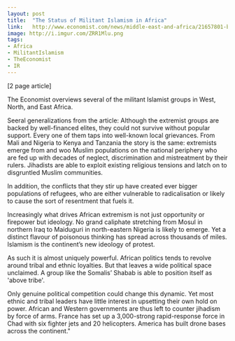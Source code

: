 ```yaml
---
layout: post
title:  "The Status of Militant Islamism in Africa"
link:   http://www.economist.com/news/middle-east-and-africa/21657801-biggest-threat-african-peace-and-prosperity-comes-dangerous
image: http://i.imgur.com/ZRR1Mlu.png
tags:
- Africa
- MilitantIslamism
- TheEconomist
- IR
---
```


[2 page article]

The Economist overviews several of the militant Islamist groups in West, North, and East Africa.

Seeral generalizations from the article:
Although the extremist groups are backed by well-financed elites, they could not survive without popular support. Every one of them taps into well-known local grievances. From Mali and Nigeria to Kenya and Tanzania the story is the same: extremists emerge from and woo Muslim populations on the national periphery who are fed up with decades of neglect, discrimination and mistreatment by their rulers. Jihadists are able to exploit existing religious tensions and latch on to disgruntled Muslim communities.

In addition, the conflicts that they stir up have created ever bigger populations of refugees, who are either vulnerable to radicalisation or likely to cause the sort of resentment that fuels it.

Increasingly what drives African extremism is not just opportunity or firepower but ideology. No grand caliphate stretching from Mosul in northern Iraq to Maiduguri in north-eastern Nigeria is likely to emerge. Yet a distinct flavour of poisonous thinking has spread across thousands of miles. Islamism is the continent’s new ideology of protest.

As such it is almost uniquely powerful. African politics tends to revolve around tribal and ethnic loyalties. But that leaves a wide political space unclaimed. A group like the Somalis’ Shabab is able to position itself as 'above tribe'.

Only genuine political competition could change this dynamic. Yet most ethnic and tribal leaders have little interest in upsetting their own hold on power. African and Western governments are thus left to counter jihadism by force of arms. France has set up a 3,000-strong rapid-response force in Chad with six fighter jets and 20 helicopters. America has built drone bases across the continent."